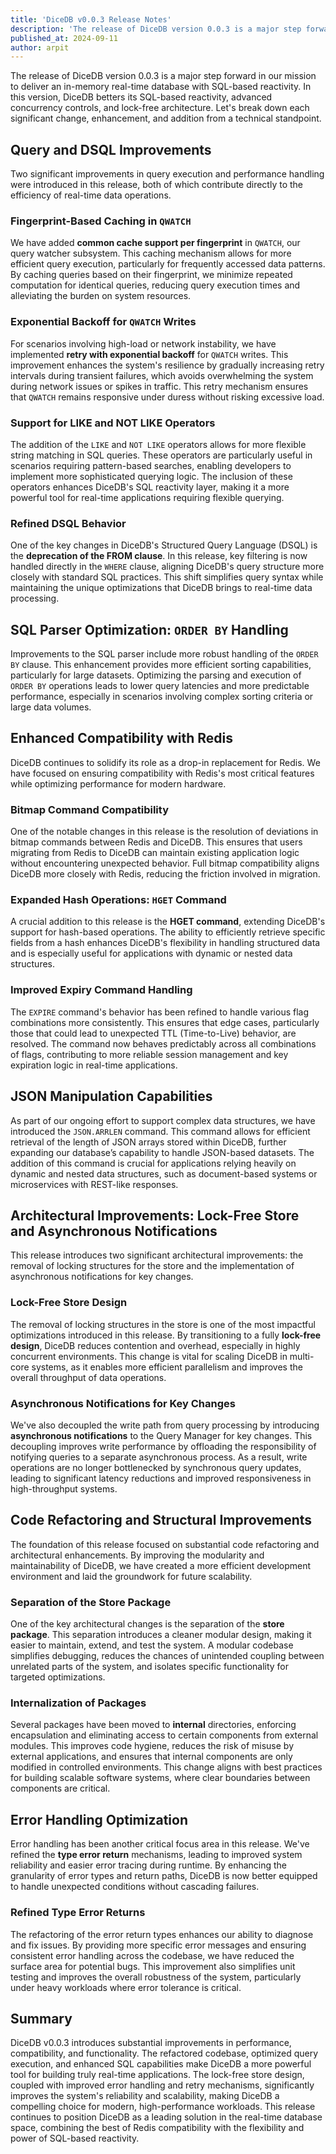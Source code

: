 ```yaml
---
title: 'DiceDB v0.0.3 Release Notes'
description: 'The release of DiceDB version 0.0.3 is a major step forward in our mission to deliver an in-memory real-time database with SQL-based reactivity. In this version, DiceDB betters its SQL-based reactivity, advanced concurrency controls, and lock-free architecture. Let's break down each significant change, enhancement, and addition from a technical standpoint.'
published_at: 2024-09-11
author: arpit
---
```


The release of DiceDB version 0.0.3 is a major step forward in our mission to deliver an in-memory real-time database with SQL-based reactivity. In this version, DiceDB betters its SQL-based reactivity, advanced concurrency controls, and lock-free architecture. Let's break down each significant change, enhancement, and addition from a technical standpoint.

## Query and DSQL Improvements

Two significant improvements in query execution and performance handling were introduced in this release, both of which contribute directly to the efficiency of real-time data operations.

### Fingerprint-Based Caching in `QWATCH`

We have added **common cache support per fingerprint** in `QWATCH`, our query watcher subsystem. This caching mechanism allows for more efficient query execution, particularly for frequently accessed data patterns. By caching queries based on their fingerprint, we minimize repeated computation for identical queries, reducing query execution times and alleviating the burden on system resources.

### Exponential Backoff for `QWATCH` Writes

For scenarios involving high-load or network instability, we have implemented **retry with exponential backoff** for `QWATCH` writes. This improvement enhances the system's resilience by gradually increasing retry intervals during transient failures, which avoids overwhelming the system during network issues or spikes in traffic. This retry mechanism ensures that `QWATCH` remains responsive under duress without risking excessive load.

### Support for LIKE and NOT LIKE Operators

The addition of the `LIKE` and `NOT LIKE` operators allows for more flexible string matching in SQL queries. These operators are particularly useful in scenarios requiring pattern-based searches, enabling developers to implement more sophisticated querying logic. The inclusion of these operators enhances DiceDB's SQL reactivity layer, making it a more powerful tool for real-time applications requiring flexible querying.

### Refined DSQL Behavior

One of the key changes in DiceDB's Structured Query Language (DSQL) is the **deprecation of the FROM clause**. In this release, key filtering is now handled directly in the `WHERE` clause, aligning DiceDB's query structure more closely with standard SQL practices. This shift simplifies query syntax while maintaining the unique optimizations that DiceDB brings to real-time data processing.

## SQL Parser Optimization: `ORDER BY` Handling

Improvements to the SQL parser include more robust handling of the `ORDER BY` clause. This enhancement provides more efficient sorting capabilities, particularly for large datasets. Optimizing the parsing and execution of `ORDER BY` operations leads to lower query latencies and more predictable performance, especially in scenarios involving complex sorting criteria or large data volumes.

## Enhanced Compatibility with Redis

DiceDB continues to solidify its role as a drop-in replacement for Redis. We have focused on ensuring compatibility with Redis's most critical features while optimizing performance for modern hardware.

### Bitmap Command Compatibility

One of the notable changes in this release is the resolution of deviations in bitmap commands between Redis and DiceDB. This ensures that users migrating from Redis to DiceDB can maintain existing application logic without encountering unexpected behavior. Full bitmap compatibility aligns DiceDB more closely with Redis, reducing the friction involved in migration.

### Expanded Hash Operations: `HGET` Command

A crucial addition to this release is the **HGET command**, extending DiceDB's support for hash-based operations. The ability to efficiently retrieve specific fields from a hash enhances DiceDB's flexibility in handling structured data and is especially useful for applications with dynamic or nested data structures.

### Improved Expiry Command Handling

The `EXPIRE` command's behavior has been refined to handle various flag combinations more consistently. This ensures that edge cases, particularly those that could lead to unexpected TTL (Time-to-Live) behavior, are resolved. The command now behaves predictably across all combinations of flags, contributing to more reliable session management and key expiration logic in real-time applications.

## JSON Manipulation Capabilities

As part of our ongoing effort to support complex data structures, we have introduced the `JSON.ARRLEN` command. This command allows for efficient retrieval of the length of JSON arrays stored within DiceDB, further expanding our database’s capability to handle JSON-based datasets. The addition of this command is crucial for applications relying heavily on dynamic and nested data structures, such as document-based systems or microservices with REST-like responses.

## Architectural Improvements: Lock-Free Store and Asynchronous Notifications

This release introduces two significant architectural improvements: the removal of locking structures for the store and the implementation of asynchronous notifications for key changes.

### Lock-Free Store Design

The removal of locking structures in the store is one of the most impactful optimizations introduced in this release. By transitioning to a fully **lock-free design**, DiceDB reduces contention and overhead, especially in highly concurrent environments. This change is vital for scaling DiceDB in multi-core systems, as it enables more efficient parallelism and improves the overall throughput of data operations.

### Asynchronous Notifications for Key Changes

We've also decoupled the write path from query processing by introducing **asynchronous notifications** to the Query Manager for key changes. This decoupling improves write performance by offloading the responsibility of notifying queries to a separate asynchronous process. As a result, write operations are no longer bottlenecked by synchronous query updates, leading to significant latency reductions and improved responsiveness in high-throughput systems.

## Code Refactoring and Structural Improvements

The foundation of this release focused on substantial code refactoring and architectural enhancements. By improving the modularity and maintainability of DiceDB, we have created a more efficient development environment and laid the groundwork for future scalability.

### Separation of the Store Package

One of the key architectural changes is the separation of the **store package**. This separation introduces a cleaner modular design, making it easier to maintain, extend, and test the system. A modular codebase simplifies debugging, reduces the chances of unintended coupling between unrelated parts of the system, and isolates specific functionality for targeted optimizations.

### Internalization of Packages

Several packages have been moved to **internal** directories, enforcing encapsulation and eliminating access to certain components from external modules. This improves code hygiene, reduces the risk of misuse by external applications, and ensures that internal components are only modified in controlled environments. This change aligns with best practices for building scalable software systems, where clear boundaries between components are critical.

## Error Handling Optimization

Error handling has been another critical focus area in this release. We've refined the **type error return** mechanisms, leading to improved system reliability and easier error tracing during runtime. By enhancing the granularity of error types and return paths, DiceDB is now better equipped to handle unexpected conditions without cascading failures.

### Refined Type Error Returns

The refactoring of the error return types enhances our ability to diagnose and fix issues. By providing more specific error messages and ensuring consistent error handling across the codebase, we have reduced the surface area for potential bugs. This improvement also simplifies unit testing and improves the overall robustness of the system, particularly under heavy workloads where error tolerance is critical.

## Summary

DiceDB v0.0.3 introduces substantial improvements in performance, compatibility, and functionality. The refactored codebase, optimized query execution, and enhanced SQL capabilities make DiceDB a more powerful tool for building truly real-time applications. The lock-free store design, coupled with improved error handling and retry mechanisms, significantly improves the system's reliability and scalability, making DiceDB a compelling choice for modern, high-performance workloads. This release continues to position DiceDB as a leading solution in the real-time database space, combining the best of Redis compatibility with the flexibility and power of SQL-based reactivity.
